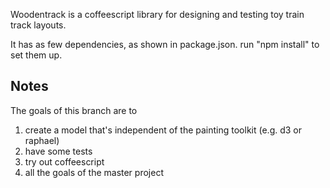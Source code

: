 Woodentrack is a coffeescript library for designing and testing toy train track layouts.

It has as few dependencies, as shown in package.json.  run "npm install" to set them up.

## Notes

The goals of this branch are to
1. create a model that's independent of the painting toolkit (e.g. d3 or raphael)
2. have some tests
3. try out coffeescript
4. all the goals of the master project
